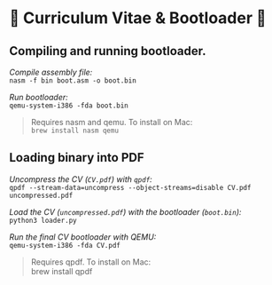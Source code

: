 # 🔵 Curriculum Vitae & Bootloader 🔵

## Compiling and running bootloader.

*Compile assembly file:*    
`nasm -f bin boot.asm -o boot.bin`

*Run bootloader:*    
`qemu-system-i386 -fda boot.bin`

> Requires nasm and qemu. To install on Mac:    
> `brew install nasm qemu`

## Loading binary into PDF

*Uncompress the CV (`CV.pdf`) with `qpdf`:*    
`qpdf --stream-data=uncompress --object-streams=disable CV.pdf uncompressed.pdf`

*Load the CV (`uncompressed.pdf`) with the bootloader (`boot.bin`):*    
`python3 loader.py`

*Run the final CV bootloader with QEMU:*    
`qemu-system-i386 -fda CV.pdf`


> Requires qpdf. To install on Mac:    
> brew install qpdf